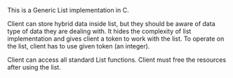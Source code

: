This is a Generic List implementation in C.

Client can store hybrid data inside list, but they should 
be aware of data type of data they are dealing with.
It hides the complexity of list implementation and gives 
client a token to work with the list. To operate on the list, 
client has to use given token (an integer).

Client can access all standard List functions. Client must free
the resources after using the list.
